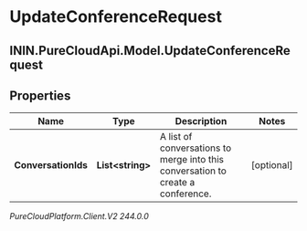 # UpdateConferenceRequest

## ININ.PureCloudApi.Model.UpdateConferenceRequest

## Properties

|Name | Type | Description | Notes|
|------------ | ------------- | ------------- | -------------|
| **ConversationIds** | **List&lt;string&gt;** | A list of conversations to merge into this conversation to create a conference. | [optional] |



_PureCloudPlatform.Client.V2 244.0.0_
